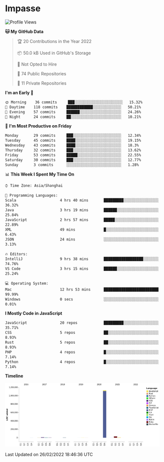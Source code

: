 # Impasse

<!--START_SECTION:waka-->
![Profile Views](http://img.shields.io/badge/Profile%20Views-12-blue)

**🐱 My GitHub Data** 

> 🏆 20 Contributions in the Year 2022
 > 
> 📦 50.0 kB Used in GitHub's Storage 
 > 
> 🚫 Not Opted to Hire
 > 
> 📜 74 Public Repositories 
 > 
> 🔑 11 Private Repositories  
 > 
**I'm an Early 🐤** 

```text
🌞 Morning    36 commits     ███░░░░░░░░░░░░░░░░░░░░░░   15.32% 
🌆 Daytime    118 commits    ████████████░░░░░░░░░░░░░   50.21% 
🌃 Evening    57 commits     ██████░░░░░░░░░░░░░░░░░░░   24.26% 
🌙 Night      24 commits     ██░░░░░░░░░░░░░░░░░░░░░░░   10.21%

```
📅 **I'm Most Productive on Friday** 

```text
Monday       29 commits     ███░░░░░░░░░░░░░░░░░░░░░░   12.34% 
Tuesday      45 commits     ████░░░░░░░░░░░░░░░░░░░░░   19.15% 
Wednesday    43 commits     ████░░░░░░░░░░░░░░░░░░░░░   18.3% 
Thursday     32 commits     ███░░░░░░░░░░░░░░░░░░░░░░   13.62% 
Friday       53 commits     █████░░░░░░░░░░░░░░░░░░░░   22.55% 
Saturday     30 commits     ███░░░░░░░░░░░░░░░░░░░░░░   12.77% 
Sunday       3 commits      ░░░░░░░░░░░░░░░░░░░░░░░░░   1.28%

```


📊 **This Week I Spent My Time On** 

```text
⌚︎ Time Zone: Asia/Shanghai

💬 Programming Languages: 
Scala                    4 hrs 40 mins       █████████░░░░░░░░░░░░░░░░   36.32% 
Java                     3 hrs 19 mins       ██████░░░░░░░░░░░░░░░░░░░   25.84% 
JavaScript               2 hrs 57 mins       █████░░░░░░░░░░░░░░░░░░░░   22.89% 
XML                      49 mins             █░░░░░░░░░░░░░░░░░░░░░░░░   6.43% 
JSON                     24 mins             ░░░░░░░░░░░░░░░░░░░░░░░░░   3.13%

🔥 Editors: 
IntelliJ                 9 hrs 38 mins       ██████████████████░░░░░░░   74.76% 
VS Code                  3 hrs 15 mins       ██████░░░░░░░░░░░░░░░░░░░   25.24%

💻 Operating System: 
Mac                      12 hrs 53 mins      █████████████████████████   99.99% 
Windows                  0 secs              ░░░░░░░░░░░░░░░░░░░░░░░░░   0.01%

```

**I Mostly Code in JavaScript** 

```text
JavaScript               20 repos            █████████░░░░░░░░░░░░░░░░   35.71% 
CSS                      5 repos             ██░░░░░░░░░░░░░░░░░░░░░░░   8.93% 
Rust                     5 repos             ██░░░░░░░░░░░░░░░░░░░░░░░   8.93% 
PHP                      4 repos             █░░░░░░░░░░░░░░░░░░░░░░░░   7.14% 
Python                   4 repos             █░░░░░░░░░░░░░░░░░░░░░░░░   7.14%

```


**Timeline**

![Chart not found](https://raw.githubusercontent.com/impasse/impasse/master/charts/bar_graph.png) 


 Last Updated on 26/02/2022 18:46:36 UTC
<!--END_SECTION:waka-->
